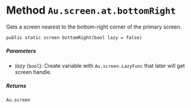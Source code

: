 # Method `Au.screen.at.bottomRight`

Gets a screen nearest to the bottom-right corner of the primary screen.

```
public static screen bottomRight(bool lazy = false)
```

##### Parameters

- *lazy*  (`bool`):
    Create variable with `Au.screen.LazyFunc` that later will get screen handle.

##### Returns

`Au.screen`